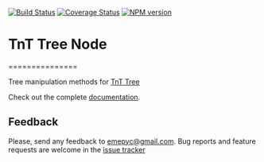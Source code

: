[![Build Status](https://travis-ci.org/emepyc/tnt.tree.node.svg?branch=master)](https://travis-ci.org/emepyc/tnt.tree.node)
[![Coverage Status](https://coveralls.io/repos/emepyc/tnt.tree.node/badge.png)](https://coveralls.io/r/emepyc/tnt.tree.node)
[![NPM version](https://badge-me.herokuapp.com/api/npm/tnt.tree.node.png)](http://badges.enytc.com/for/npm/tnt.tree.node) 

# TnT Tree Node
===============

Tree manipulation methods for [TnT Tree](http://tntvis.github.io/tnt.tree)

Check out the complete [documentation](http://tntvis.github.io/tnt.tree/api/tree/index.html#Node).


## Feedback
Please, send any feedback to emepyc@gmail.com.
Bug reports and feature requests are welcome in the [issue tracker](https://github.com/tntvis/tnt.tree.node/issues/new)


